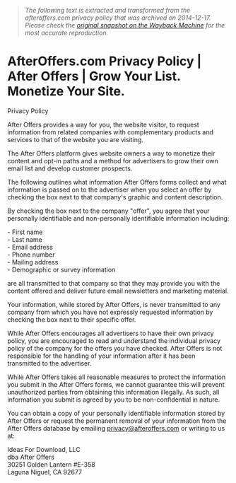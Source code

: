 > *The following text is extracted and transformed from the afteroffers.com privacy policy that was archived on 2014-12-17. Please check the [original snapshot on the Wayback Machine](https://web.archive.org/web/20141217125854id_/http%3A//www.afteroffers.com/PrivacyPolicy) for the most accurate reproduction.*

# AfterOffers.com Privacy Policy | After Offers | Grow Your List. Monetize Your Site.

Privacy Policy

After Offers provides a way for you, the website visitor, to request information from related companies with complementary products and services to that of the website you are visiting.

The After Offers platform gives website owners a way to monetize their content and opt-in paths and a method for advertisers to grow their own email list and develop customer prospects.

The following outlines what information After Offers forms collect and what information is passed on to the advertiser when you select an offer by checking the box next to that company's graphic and content description.

By checking the box next to the company "offer", you agree that your personally identifiable and non-personally identifiable information including:

\- First name  
\- Last name  
\- Email address  
\- Phone number  
\- Mailing address  
\- Demographic or survey information

are all transmitted to that company so that they may provide you with the content offered and deliver future email newsletters and marketing material.

Your information, while stored by After Offers, is never transmitted to any company from which you have not expressly requested information by checking the box next to their specific offer.

While After Offers encourages all advertisers to have their own privacy policy, you are encouraged to read and understand the individual privacy policy of the company for the offers you have checked. After Offers is not responsible for the handling of your information after it has been transmitted to the advertiser.

While After Offers takes all reasonable measures to protect the information you submit in the After Offers forms, we cannot guarantee this will prevent unauthorized parties from obtaining this information illegally. As such, all information you submit is agreed by you to be non-confidential in nature.

You can obtain a copy of your personally identifiable information stored by After Offers or request the permanent removal of your information from the After Offers database by emailing privacy@afteroffers.com or writing to us at:

Ideas For Download, LLC  
dba After Offers  
30251 Golden Lantern #E-358  
Laguna Niguel, CA 92677 
